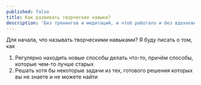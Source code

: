 ```yaml
---
published: false
title: Как развивать творческие навыки?
description: 'Без тренингов и медитаций, и чтоб работало и без вдохновения и настроения'
---
```

Для начала, что называть творческими навыками? Я буду писать о том, как

1. Регулярно находить новые способы делать что-то, причём способы, которые чем-то лучше старых
2. Решать хотя бы некоторые задачи из тех, готового решения которых вы не знаете и не можете найти

